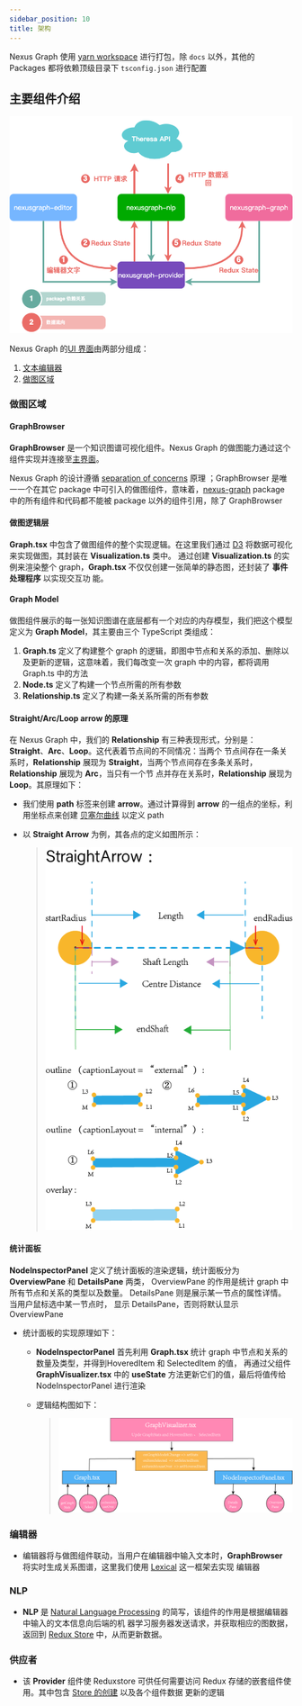 ```yaml
---
sidebar_position: 10
title: 架构
---
```


Nexus Graph 使用 [yarn workspace](https://classic.yarnpkg.com/lang/en/docs/workspaces/) 进行打包，除 `docs` 以外，其他的
Packages 都将依赖顶级目录下 `tsconfig.json` 进行配置

主要组件介绍
------------

![Error loading nexusgraph-separation-of-concerns.png](img/nexusgraph-separation-of-concerns.png)

Nexus Graph 的[UI 界面][UI 主界面]由两部分组成：

1. [文本编辑器](#编辑器)
2. [做图区域](#做图区域)

### 做图区域

#### GraphBrowser

**GraphBrowser** 是一个知识图谱可视化组件。Nexus Graph 的做图能力通过这个组件实现并连接至[主界面][UI 主界面]。

Nexus Graph 的设计遵循 [separation of concerns][separation of concerns] 原理 ；GraphBrowser 是唯一一个在其它 package
中可引入的做图组件，意味着，[nexus-graph] package 中的所有组件和代码都不能被 package 以外的组件引用，除了 GraphBrowser

#### 做图逻辑层

**Graph.tsx** 中包含了做图组件的整个实现逻辑。在这里我们通过 [D3][D3.js] 将数据可视化来实现做图，其封装在 **Visualization.ts** 类中。
通过创建 **Visualization.ts** 的实例来渲染整个 graph，**Graph.tsx** 不仅仅创建一张简单的静态图，还封装了 **事件处理程序** 以实现交互功
能。

#### Graph Model

做图组件展示的每一张知识图谱在底层都有一个对应的内存模型，我们把这个模型定义为 **Graph Model**，其主要由三个 TypeScript
类组成：

1. **Graph.ts** 定义了构建整个 graph 的逻辑，即图中节点和关系的添加、删除以及更新的逻辑，这意味着，我们每改变一次 graph 中的内容，都将调用
  Graph.ts 中的方法
2. **Node.ts** 定义了构建一个节点所需的所有参数
3. **Relationship.ts** 定义了构建一条关系所需的所有参数

#### Straight/Arc/Loop arrow 的原理

在 Nexus Graph 中，我们的 **Relationship** 有三种表现形式，分别是：**Straight**、**Arc**、**Loop**。这代表着节点间的不同情况：当两个
节点间存在一条关系时，**Relationship** 展现为 **Straight**，当两个节点间存在多条关系时，**Relationship** 展现为 **Arc**，当只有一个节
点并存在关系时，**Relationship** 展现为 **Loop**。其原理如下：

- 我们使用 **path** 标签来创建 **arrow**。通过计算得到 **arrow** 的一组点的坐标，利用坐标点来创建 [贝塞尔曲线][贝塞尔曲线] 以定义 path

- 以 **Straight Arrow** 为例，其各点的定义如图所示：
  > ![Straight Arrow 详情](img/straight-arrow-document.png)

#### 统计面板

**NodeInspectorPanel** 定义了统计面板的渲染逻辑，统计面板分为 **OverviewPane** 和 **DetailsPane**
两类， OverviewPane 的作用是统计 graph 中所有节点和关系的类型以及数量。 DetailsPane 则是展示某一节点的属性详情。当用户鼠标选中某一节点时，
显示 DetailsPane，否则将默认显示 OverviewPane

- 统计面板的实现原理如下：

    - **NodeInspectorPanel** 首先利用 **Graph.tsx** 统计 graph 中节点和关系的数量及类型，并得到HoveredItem 和 SelectedItem 的值，
    再通过父组件 **GraphVisualizer.tsx** 中的 **useState** 方法更新它们的值，最后将值传给 NodeInspectorPanel 进行渲染
    - 逻辑结构图如下：

      > ![Statistics panel logic diagram](img/statistics-panel-logic-diagram.png)

### 编辑器

- 编辑器将与做图组件联动，当用户在编辑器中输入文本时，**GraphBrowser** 将实时生成关系图谱，这里我们使用 [Lexical][Lexical] 这一框架去实现
  编辑器

### NLP

- **NLP** 是 [Natural Language Processing][Natural Language Processing] 的简写，该组件的作用是根据编辑器中输入的文本信息向后端的机
  器学习服务器发送请求，并获取相应的图数据，返回到 [Redux Store][Redux Store] 中，从而更新数据。

### 供应者

- 该 **Provider** 组件使 Reduxstore 可供任何需要访问 Redux 存储的嵌套组件使用。其中包含 [Store 的创建][createStore] 以及各个组件数据
  更新的逻辑

[UI 主界面]: https://github.com/QubitPi/nexusgraph/blob/master/packages/nexusgraph-app/src/App.tsx

[nexus-graph]: https://github.com/QubitPi/nexusgraph/tree/master/packages/nexusgraph-graph

[separation of concerns]: https://en.wikipedia.org/wiki/Separation_of_concerns

[贝塞尔曲线]: https://developer.mozilla.org/en-US/docs/Web/SVG/Tutorial/Paths#b%C3%A9zier_curves

[D3.js]: https://d3js.org/

[Lexical]: https://lexical.dev/

[Redux Store]: https://redux.js.org/api/store

[Natural Language Processing]: https://en.wikipedia.org/wiki/Natural_language_processing

[createStore]: https://redux.js.org/api/createstore
